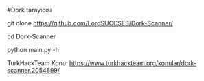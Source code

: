 #Dork tarayıcısı

git clone https://github.com/LordSUCCSES/Dork-Scanner/

cd Dork-Scanner

python main.py -h


TurkHackTeam Konu: https://www.turkhackteam.org/konular/dork-scanner.2054699/
